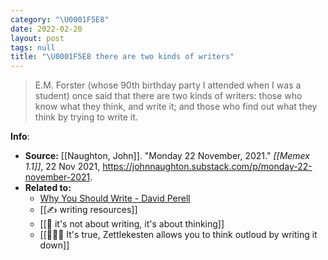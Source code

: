 ```yaml
---
category: "\U0001F5E8️"
date: 2022-02-20
layout: post
tags: null
title: "\U0001F5E8️ there are two kinds of writers"
---
```


> E.M. Forster (whose 90th birthday party I attended when I was a student) once said that there are two kinds of writers: those who know what they think, and write it; and those who find out what they think by trying to write it.

**Info**:
- **Source:** [[Naughton, John]]. "Monday 22 November, 2021." _[[Memex 1.1]]_, 22 Nov 2021, https://johnnaughton.substack.com/p/monday-22-november-2021.
- **Related to:**
	- [Why You Should Write - David Perell](https://perell.com/essay/why-you-should-write)
	- [[✍️ writing resources]]
	- [[🌰 it's not about writing, it's about thinking]]
	- [[👩🏾‍🌾 It's true, Zettlekesten allows you to think outloud by writing it down]]